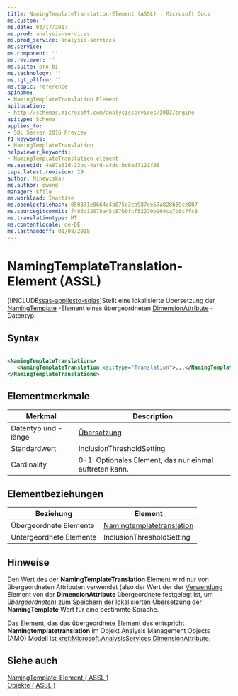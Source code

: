 ```yaml
---
title: NamingTemplateTranslation-Element (ASSL) | Microsoft Docs
ms.custom: ''
ms.date: 03/17/2017
ms.prod: analysis-services
ms.prod_service: analysis-services
ms.service: ''
ms.component: ''
ms.reviewer: ''
ms.suite: pro-bi
ms.technology: ''
ms.tgt_pltfrm: ''
ms.topic: reference
apiname:
- NamingTemplateTranslation Element
apilocation:
- http://schemas.microsoft.com/analysisservices/2003/engine
apitype: Schema
applies_to:
- SQL Server 2016 Preview
f1_keywords:
- NamingTemplateTranslation
helpviewer_keywords:
- NamingTemplateTranslation element
ms.assetid: 4a97a31d-23bc-4afd-a4dc-bc0ad7121f08
caps.latest.revision: 29
author: Minewiskan
ms.author: owend
manager: kfile
ms.workload: Inactive
ms.openlocfilehash: 050371e0664c4a075e3ca987ee57a828b69ce007
ms.sourcegitcommit: f486d12078a45c87b0fcf52270b904ca7b0c7fc8
ms.translationtype: MT
ms.contentlocale: de-DE
ms.lasthandoff: 01/08/2018
---
```

# <a name="namingtemplatetranslation-element-assl"></a>NamingTemplateTranslation-Element (ASSL)
[!INCLUDE[ssas-appliesto-sqlas](../../../includes/ssas-appliesto-sqlas.md)]Stellt eine lokalisierte Übersetzung der [NamingTemplate](../../../analysis-services/scripting/properties/namingtemplate-element-assl.md) -Element eines übergeordneten [DimensionAttribute](../../../analysis-services/scripting/data-type/dimensionattribute-data-type-assl.md) -Datentyp.  
  
## <a name="syntax"></a>Syntax  
  
```xml  
  
<NamingTemplateTranslations>  
   <NamingTemplateTranslation xsi:type="Translation">...</NamingTemplateTranslation>  
</NamingTemplateTranslations>  
```  
  
## <a name="element-characteristics"></a>Elementmerkmale  
  
|Merkmal|Description|  
|--------------------|-----------------|  
|Datentyp und -länge|[Übersetzung](../../../analysis-services/scripting/objects/translation-element-assl.md)|  
|Standardwert|InclusionThresholdSetting|  
|Cardinality|0-1: Optionales Element, das nur einmal auftreten kann.|  
  
## <a name="element-relationships"></a>Elementbeziehungen  
  
|Beziehung|Element|  
|------------------|-------------|  
|Übergeordnete Elemente|[Namingtemplatetranslation](../../../analysis-services/scripting/collections/namingtemplatetranslations-element-assl.md)|  
|Untergeordnete Elemente|InclusionThresholdSetting|  
  
## <a name="remarks"></a>Hinweise  
 Den Wert des der **NamingTemplateTranslation** Element wird nur von übergeordneten Attributen verwendet (also der Wert der der [Verwendung](../../../analysis-services/scripting/properties/usage-element-dimensionattribute-assl.md) Element von der **DimensionAttribute** übergeordnete festgelegt ist, um *übergeordneten*) zum Speichern der lokalisierten Übersetzung der **NamingTemplate** Wert für eine bestimmte Sprache.  
  
 Das Element, das das übergeordnete Element des entspricht **Namingtemplatetranslation** im Objekt Analysis Management Objects (AMO) Modell ist <xref:Microsoft.AnalysisServices.DimensionAttribute>.  
  
## <a name="see-also"></a>Siehe auch  
 [NamingTemplate-Element &#40; ASSL &#41;](../../../analysis-services/scripting/properties/namingtemplate-element-assl.md)   
 [Objekte &#40; ASSL &#41;](../../../analysis-services/scripting/objects/objects-assl.md)  
  
  
